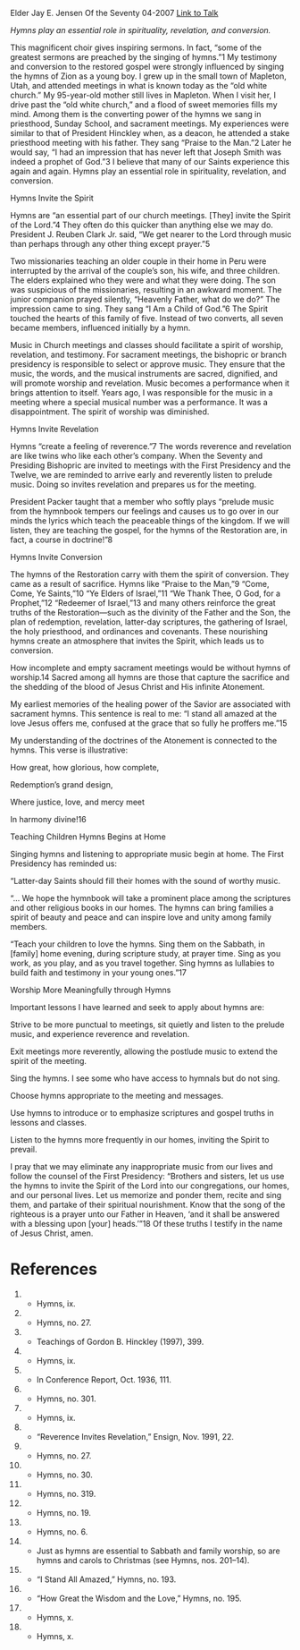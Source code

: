 Elder Jay E. Jensen
Of the Seventy
04-2007
[Link to Talk](https://www.churchofjesuschrist.org/study/general-conference/2007/04/the-nourishing-power-of-hymns?lang=eng)

_Hymns play an essential role in spirituality, revelation, and conversion._

This magnificent choir gives inspiring sermons. In fact, “some of the greatest sermons are preached by the singing of hymns.”1 My testimony and conversion to the restored gospel were strongly influenced by singing the hymns of Zion as a young boy. I grew up in the small town of Mapleton, Utah, and attended meetings in what is known today as the “old white church.” My 95-year-old mother still lives in Mapleton. When I visit her, I drive past the “old white church,” and a flood of sweet memories fills my mind. Among them is the converting power of the hymns we sang in priesthood, Sunday School, and sacrament meetings. My experiences were similar to that of President Hinckley when, as a deacon, he attended a stake priesthood meeting with his father. They sang “Praise to the Man.”2 Later he would say, “I had an impression that has never left that Joseph Smith was indeed a prophet of God.”3 I believe that many of our Saints experience this again and again. Hymns play an essential role in spirituality, revelation, and conversion.





Hymns Invite the Spirit



Hymns are “an essential part of our church meetings. [They] invite the Spirit of the Lord.”4 They often do this quicker than anything else we may do. President J. Reuben Clark Jr. said, “We get nearer to the Lord through music than perhaps through any other thing except prayer.”5

Two missionaries teaching an older couple in their home in Peru were interrupted by the arrival of the couple’s son, his wife, and three children. The elders explained who they were and what they were doing. The son was suspicious of the missionaries, resulting in an awkward moment. The junior companion prayed silently, “Heavenly Father, what do we do?” The impression came to sing. They sang “I Am a Child of God.”6 The Spirit touched the hearts of this family of five. Instead of two converts, all seven became members, influenced initially by a hymn.

Music in Church meetings and classes should facilitate a spirit of worship, revelation, and testimony. For sacrament meetings, the bishopric or branch presidency is responsible to select or approve music. They ensure that the music, the words, and the musical instruments are sacred, dignified, and will promote worship and revelation. Music becomes a performance when it brings attention to itself. Years ago, I was responsible for the music in a meeting where a special musical number was a performance. It was a disappointment. The spirit of worship was diminished.







Hymns Invite Revelation



Hymns “create a feeling of reverence.”7 The words reverence and revelation are like twins who like each other’s company. When the Seventy and Presiding Bishopric are invited to meetings with the First Presidency and the Twelve, we are reminded to arrive early and reverently listen to prelude music. Doing so invites revelation and prepares us for the meeting.

President Packer taught that a member who softly plays “prelude music from the hymnbook tempers our feelings and causes us to go over in our minds the lyrics which teach the peaceable things of the kingdom. If we will listen, they are teaching the gospel, for the hymns of the Restoration are, in fact, a course in doctrine!”8







Hymns Invite Conversion



The hymns of the Restoration carry with them the spirit of conversion. They came as a result of sacrifice. Hymns like “Praise to the Man,”9 “Come, Come, Ye Saints,”10 “Ye Elders of Israel,”11 “We Thank Thee, O God, for a Prophet,”12 “Redeemer of Israel,”13 and many others reinforce the great truths of the Restoration—such as the divinity of the Father and the Son, the plan of redemption, revelation, latter-day scriptures, the gathering of Israel, the holy priesthood, and ordinances and covenants. These nourishing hymns create an atmosphere that invites the Spirit, which leads us to conversion.

How incomplete and empty sacrament meetings would be without hymns of worship.14 Sacred among all hymns are those that capture the sacrifice and the shedding of the blood of Jesus Christ and His infinite Atonement.

My earliest memories of the healing power of the Savior are associated with sacrament hymns. This sentence is real to me: “I stand all amazed at the love Jesus offers me, confused at the grace that so fully he proffers me.”15

My understanding of the doctrines of the Atonement is connected to the hymns. This verse is illustrative:





How great, how glorious, how complete,

Redemption’s grand design,

Where justice, love, and mercy meet

In harmony divine!16













Teaching Children Hymns Begins at Home



Singing hymns and listening to appropriate music begin at home. The First Presidency has reminded us:

“Latter-day Saints should fill their homes with the sound of worthy music.

“… We hope the hymnbook will take a prominent place among the scriptures and other religious books in our homes. The hymns can bring families a spirit of beauty and peace and can inspire love and unity among family members.

“Teach your children to love the hymns. Sing them on the Sabbath, in [family] home evening, during scripture study, at prayer time. Sing as you work, as you play, and as you travel together. Sing hymns as lullabies to build faith and testimony in your young ones.”17







Worship More Meaningfully through Hymns



Important lessons I have learned and seek to apply about hymns are:





Strive to be more punctual to meetings, sit quietly and listen to the prelude music, and experience reverence and revelation.





Exit meetings more reverently, allowing the postlude music to extend the spirit of the meeting.





Sing the hymns. I see some who have access to hymnals but do not sing.





Choose hymns appropriate to the meeting and messages.





Use hymns to introduce or to emphasize scriptures and gospel truths in lessons and classes.





Listen to the hymns more frequently in our homes, inviting the Spirit to prevail.





I pray that we may eliminate any inappropriate music from our lives and follow the counsel of the First Presidency: “Brothers and sisters, let us use the hymns to invite the Spirit of the Lord into our congregations, our homes, and our personal lives. Let us memorize and ponder them, recite and sing them, and partake of their spiritual nourishment. Know that the song of the righteous is a prayer unto our Father in Heaven, ‘and it shall be answered with a blessing upon [your] heads.’”18 Of these truths I testify in the name of Jesus Christ, amen.

# References
1. - Hymns, ix.
2. - Hymns, no. 27.
3. - Teachings of Gordon B. Hinckley (1997), 399.
4. - Hymns, ix.
5. - In Conference Report, Oct. 1936, 111.
6. - Hymns, no. 301.
7. - Hymns, ix.
8. - “Reverence Invites Revelation,” Ensign, Nov. 1991, 22.
9. - Hymns, no. 27.
10. - Hymns, no. 30.
11. - Hymns, no. 319.
12. - Hymns, no. 19.
13. - Hymns, no. 6.
14. - Just as hymns are essential to Sabbath and family worship, so are hymns and carols to Christmas (see Hymns, nos. 201–14).
15. - “I Stand All Amazed,” Hymns, no. 193.
16. - “How Great the Wisdom and the Love,” Hymns, no. 195.
17. - Hymns, x.
18. - Hymns, x.